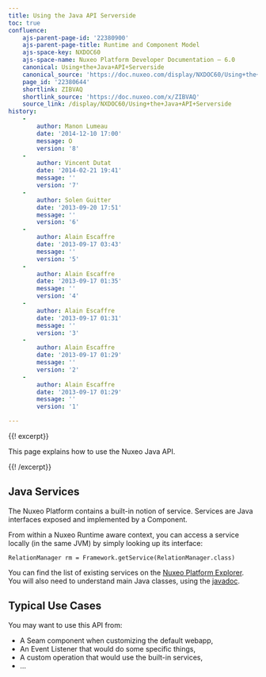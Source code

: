 ```yaml
---
title: Using the Java API Serverside
toc: true
confluence:
    ajs-parent-page-id: '22380900'
    ajs-parent-page-title: Runtime and Component Model
    ajs-space-key: NXDOC60
    ajs-space-name: Nuxeo Platform Developer Documentation — 6.0
    canonical: Using+the+Java+API+Serverside
    canonical_source: 'https://doc.nuxeo.com/display/NXDOC60/Using+the+Java+API+Serverside'
    page_id: '22380644'
    shortlink: ZIBVAQ
    shortlink_source: 'https://doc.nuxeo.com/x/ZIBVAQ'
    source_link: /display/NXDOC60/Using+the+Java+API+Serverside
history:
    - 
        author: Manon Lumeau
        date: '2014-12-10 17:00'
        message: O
        version: '8'
    - 
        author: Vincent Dutat
        date: '2014-02-21 19:41'
        message: ''
        version: '7'
    - 
        author: Solen Guitter
        date: '2013-09-20 17:51'
        message: ''
        version: '6'
    - 
        author: Alain Escaffre
        date: '2013-09-17 03:43'
        message: ''
        version: '5'
    - 
        author: Alain Escaffre
        date: '2013-09-17 01:35'
        message: ''
        version: '4'
    - 
        author: Alain Escaffre
        date: '2013-09-17 01:31'
        message: ''
        version: '3'
    - 
        author: Alain Escaffre
        date: '2013-09-17 01:29'
        message: ''
        version: '2'
    - 
        author: Alain Escaffre
        date: '2013-09-17 01:29'
        message: ''
        version: '1'

---
```

{{! excerpt}}

This page explains how to use the Nuxeo Java API.

{{! /excerpt}}

## Java Services

The Nuxeo Platform contains a built-in notion of service. Services are Java interfaces exposed and implemented by a Component.

From within a Nuxeo Runtime aware context, you can access a service locally (in the same JVM) by simply looking up its interface:

```
RelationManager rm = Framework.getService(RelationManager.class)
```

You can find the list of existing services on the [Nuxeo Platform Explorer](http://explorer.nuxeo.org/nuxeo/site/distribution/Nuxeo%20Platform-6.0/listServices). You will also need to understand main Java classes, using the [javadoc](http://community.nuxeo.com/api/nuxeo/).

## Typical Use Cases

You may want to use this API from:

*   A Seam component when customizing the default webapp,
*   An Event Listener that would do some specific things,
*   A custom operation that would use the built-in services,
*   ...